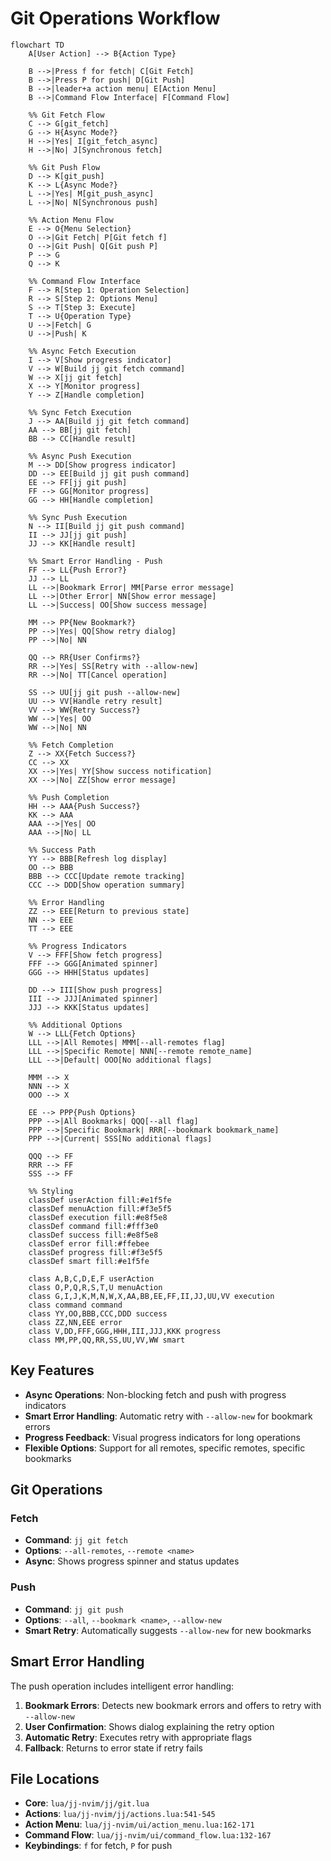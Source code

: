 # Git Operations Workflow

```mermaid
flowchart TD
    A[User Action] --> B{Action Type}
    
    B -->|Press f for fetch| C[Git Fetch]
    B -->|Press P for push| D[Git Push]
    B -->|leader+a action menu| E[Action Menu]
    B -->|Command Flow Interface| F[Command Flow]
    
    %% Git Fetch Flow
    C --> G[git_fetch]
    G --> H{Async Mode?}
    H -->|Yes| I[git_fetch_async]
    H -->|No| J[Synchronous fetch]
    
    %% Git Push Flow
    D --> K[git_push]
    K --> L{Async Mode?}
    L -->|Yes| M[git_push_async]
    L -->|No| N[Synchronous push]
    
    %% Action Menu Flow
    E --> O{Menu Selection}
    O -->|Git Fetch| P[Git fetch f]
    O -->|Git Push| Q[Git push P]
    P --> G
    Q --> K
    
    %% Command Flow Interface
    F --> R[Step 1: Operation Selection]
    R --> S[Step 2: Options Menu]
    S --> T[Step 3: Execute]
    T --> U{Operation Type}
    U -->|Fetch| G
    U -->|Push| K
    
    %% Async Fetch Execution
    I --> V[Show progress indicator]
    V --> W[Build jj git fetch command]
    W --> X[jj git fetch]
    X --> Y[Monitor progress]
    Y --> Z[Handle completion]
    
    %% Sync Fetch Execution
    J --> AA[Build jj git fetch command]
    AA --> BB[jj git fetch]
    BB --> CC[Handle result]
    
    %% Async Push Execution
    M --> DD[Show progress indicator]
    DD --> EE[Build jj git push command]
    EE --> FF[jj git push]
    FF --> GG[Monitor progress]
    GG --> HH[Handle completion]
    
    %% Sync Push Execution
    N --> II[Build jj git push command]
    II --> JJ[jj git push]
    JJ --> KK[Handle result]
    
    %% Smart Error Handling - Push
    FF --> LL{Push Error?}
    JJ --> LL
    LL -->|Bookmark Error| MM[Parse error message]
    LL -->|Other Error| NN[Show error message]
    LL -->|Success| OO[Show success message]
    
    MM --> PP{New Bookmark?}
    PP -->|Yes| QQ[Show retry dialog]
    PP -->|No| NN
    
    QQ --> RR{User Confirms?}
    RR -->|Yes| SS[Retry with --allow-new]
    RR -->|No| TT[Cancel operation]
    
    SS --> UU[jj git push --allow-new]
    UU --> VV[Handle retry result]
    VV --> WW{Retry Success?}
    WW -->|Yes| OO
    WW -->|No| NN
    
    %% Fetch Completion
    Z --> XX{Fetch Success?}
    CC --> XX
    XX -->|Yes| YY[Show success notification]
    XX -->|No| ZZ[Show error message]
    
    %% Push Completion
    HH --> AAA{Push Success?}
    KK --> AAA
    AAA -->|Yes| OO
    AAA -->|No| LL
    
    %% Success Path
    YY --> BBB[Refresh log display]
    OO --> BBB
    BBB --> CCC[Update remote tracking]
    CCC --> DDD[Show operation summary]
    
    %% Error Handling
    ZZ --> EEE[Return to previous state]
    NN --> EEE
    TT --> EEE
    
    %% Progress Indicators
    V --> FFF[Show fetch progress]
    FFF --> GGG[Animated spinner]
    GGG --> HHH[Status updates]
    
    DD --> III[Show push progress]
    III --> JJJ[Animated spinner]
    JJJ --> KKK[Status updates]
    
    %% Additional Options
    W --> LLL{Fetch Options}
    LLL -->|All Remotes| MMM[--all-remotes flag]
    LLL -->|Specific Remote| NNN[--remote remote_name]
    LLL -->|Default| OOO[No additional flags]
    
    MMM --> X
    NNN --> X
    OOO --> X
    
    EE --> PPP{Push Options}
    PPP -->|All Bookmarks| QQQ[--all flag]
    PPP -->|Specific Bookmark| RRR[--bookmark bookmark_name]
    PPP -->|Current| SSS[No additional flags]
    
    QQQ --> FF
    RRR --> FF
    SSS --> FF
    
    %% Styling
    classDef userAction fill:#e1f5fe
    classDef menuAction fill:#f3e5f5
    classDef execution fill:#e8f5e8
    classDef command fill:#fff3e0
    classDef success fill:#e8f5e8
    classDef error fill:#ffebee
    classDef progress fill:#f3e5f5
    classDef smart fill:#e1f5fe
    
    class A,B,C,D,E,F userAction
    class O,P,Q,R,S,T,U menuAction
    class G,I,J,K,M,N,W,X,AA,BB,EE,FF,II,JJ,UU,VV execution
    class command command
    class YY,OO,BBB,CCC,DDD success
    class ZZ,NN,EEE error
    class V,DD,FFF,GGG,HHH,III,JJJ,KKK progress
    class MM,PP,QQ,RR,SS,UU,VV,WW smart
```

## Key Features

- **Async Operations**: Non-blocking fetch and push with progress indicators
- **Smart Error Handling**: Automatic retry with `--allow-new` for bookmark errors
- **Progress Feedback**: Visual progress indicators for long operations
- **Flexible Options**: Support for all remotes, specific remotes, specific bookmarks

## Git Operations

### Fetch
- **Command**: `jj git fetch`
- **Options**: `--all-remotes`, `--remote <name>`
- **Async**: Shows progress spinner and status updates

### Push
- **Command**: `jj git push`
- **Options**: `--all`, `--bookmark <name>`, `--allow-new`
- **Smart Retry**: Automatically suggests `--allow-new` for new bookmarks

## Smart Error Handling

The push operation includes intelligent error handling:
1. **Bookmark Errors**: Detects new bookmark errors and offers to retry with `--allow-new`
2. **User Confirmation**: Shows dialog explaining the retry option
3. **Automatic Retry**: Executes retry with appropriate flags
4. **Fallback**: Returns to error state if retry fails

## File Locations

- **Core**: `lua/jj-nvim/jj/git.lua`
- **Actions**: `lua/jj-nvim/jj/actions.lua:541-545`
- **Action Menu**: `lua/jj-nvim/ui/action_menu.lua:162-171`
- **Command Flow**: `lua/jj-nvim/ui/command_flow.lua:132-167`
- **Keybindings**: `f` for fetch, `P` for push